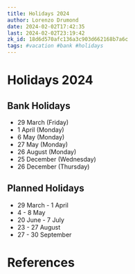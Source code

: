 ```yaml
---
title: Holidays 2024
author: Lorenzo Drumond
date: 2024-02-02T17:42:35
last: 2024-02-02T23:19:42
zk_id: 18d6d570afc136a3c903d662168b7a6c
tags: #vacation #bank #holidays
---
```



# Holidays 2024

## Bank Holidays
- 29 March (Friday)
- 1 April (Monday)
- 6 May (Monday)
- 27 May (Monday)
- 26 August (Monday)
- 25 December (Wednesday)
- 26 December (Thursday)

## Planned Holidays
- 29 March - 1 April
- 4 - 8 May
- 20 June - 7 July
- 23 - 27 August
- 27 - 30 September

# References
